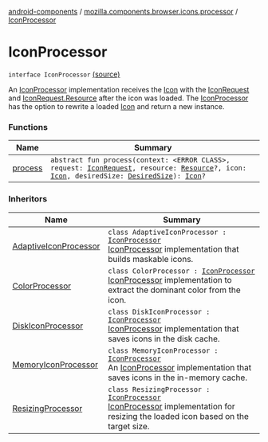 [android-components](../../index.md) / [mozilla.components.browser.icons.processor](../index.md) / [IconProcessor](./index.md)

# IconProcessor

`interface IconProcessor` [(source)](https://github.com/mozilla-mobile/android-components/blob/master/components/browser/icons/src/main/java/mozilla/components/browser/icons/processor/IconProcessor.kt#L16)

An [IconProcessor](./index.md) implementation receives the [Icon](../../mozilla.components.browser.icons/-icon/index.md) with the [IconRequest](../../mozilla.components.browser.icons/-icon-request/index.md) and [IconRequest.Resource](../../mozilla.components.browser.icons/-icon-request/-resource/index.md) after
the icon was loaded. The [IconProcessor](./index.md) has the option to rewrite a loaded [Icon](../../mozilla.components.browser.icons/-icon/index.md) and return a new instance.

### Functions

| Name | Summary |
|---|---|
| [process](process.md) | `abstract fun process(context: <ERROR CLASS>, request: `[`IconRequest`](../../mozilla.components.browser.icons/-icon-request/index.md)`, resource: `[`Resource`](../../mozilla.components.browser.icons/-icon-request/-resource/index.md)`?, icon: `[`Icon`](../../mozilla.components.browser.icons/-icon/index.md)`, desiredSize: `[`DesiredSize`](../../mozilla.components.browser.icons/-desired-size/index.md)`): `[`Icon`](../../mozilla.components.browser.icons/-icon/index.md)`?` |

### Inheritors

| Name | Summary |
|---|---|
| [AdaptiveIconProcessor](../-adaptive-icon-processor/index.md) | `class AdaptiveIconProcessor : `[`IconProcessor`](./index.md)<br>[IconProcessor](./index.md) implementation that builds maskable icons. |
| [ColorProcessor](../-color-processor/index.md) | `class ColorProcessor : `[`IconProcessor`](./index.md)<br>[IconProcessor](./index.md) implementation to extract the dominant color from the icon. |
| [DiskIconProcessor](../-disk-icon-processor/index.md) | `class DiskIconProcessor : `[`IconProcessor`](./index.md)<br>[IconProcessor](./index.md) implementation that saves icons in the disk cache. |
| [MemoryIconProcessor](../-memory-icon-processor/index.md) | `class MemoryIconProcessor : `[`IconProcessor`](./index.md)<br>An [IconProcessor](./index.md) implementation that saves icons in the in-memory cache. |
| [ResizingProcessor](../-resizing-processor/index.md) | `class ResizingProcessor : `[`IconProcessor`](./index.md)<br>[IconProcessor](./index.md) implementation for resizing the loaded icon based on the target size. |
